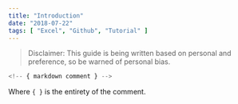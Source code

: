 ```yaml
---
title: "Introduction"
date: "2018-07-22"
tags: [ "Excel", "Github", "Tutorial" ]
---
```


>Disclaimer:
>This guide is being written based on personal and preference, so be warned of personal bias.

```js
<!-- { markdown comment } -->
```

Where `{ }` is the entirety of the comment.